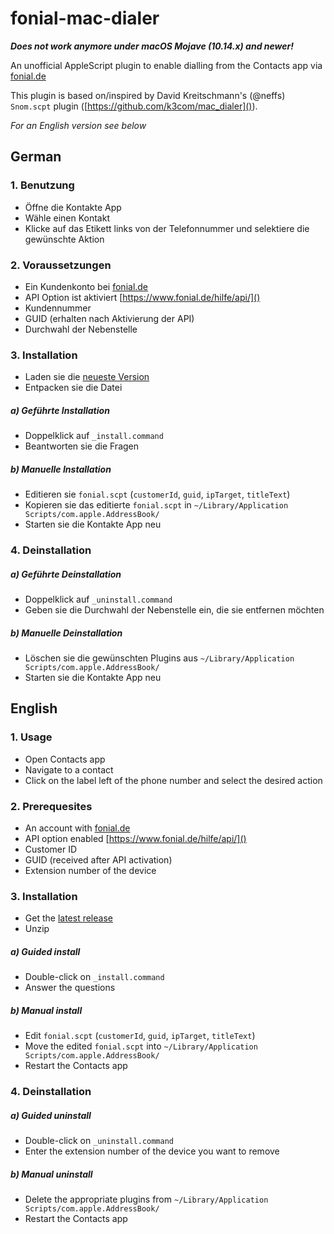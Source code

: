 # fonial-mac-dialer

***Does not work anymore under macOS Mojave (10.14.x) and newer!***

An unofficial AppleScript plugin to enable dialling from the Contacts app via [fonial.de](https://www.fonial.de/)

This plugin is based on/inspired by David Kreitschmann's (@neffs) `Snom.scpt` plugin ([https://github.com/k3com/mac_dialer]()).

*For an English version see below*

## German

### 1. Benutzung

* Öffne die Kontakte App
* Wähle einen Kontakt
* Klicke auf das Etikett links von der Telefonnummer und selektiere die gewünschte Aktion

### 2. Voraussetzungen

* Ein Kundenkonto bei [fonial.de](https://www.fonial.de/)
* API Option ist aktiviert [https://www.fonial.de/hilfe/api/]()
* Kundennummer
* GUID (erhalten nach Aktivierung der API)
* Durchwahl der Nebenstelle

### 3. Installation

* Laden sie die [neueste Version](https://github.com/alexanderharm/fonial-mac-dialer/releases/latest)
* Entpacken sie die Datei

##### a) Geführte Installation

* Doppelklick auf `_install.command`
* Beantworten sie die Fragen

##### b) Manuelle Installation

* Editieren sie `fonial.scpt` (`customerId`, `guid`, `ipTarget`, `titleText`)
* Kopieren sie das editierte `fonial.scpt` in `~/Library/Application Scripts/com.apple.AddressBook/`
* Starten sie die Kontakte App neu

### 4. Deinstallation

##### a) Geführte Deinstallation

* Doppelklick auf `_uninstall.command`
* Geben sie die Durchwahl der Nebenstelle ein, die sie entfernen möchten

##### b) Manuelle Deinstallation

* Löschen sie die gewünschten Plugins aus `~/Library/Application Scripts/com.apple.AddressBook/`
* Starten sie die Kontakte App neu


## English

### 1. Usage

* Open Contacts app
* Navigate to a contact
* Click on the label left of the phone number and select the desired action

### 2. Prerequesites

* An account with [fonial.de](https://www.fonial.de/)
* API option enabled [https://www.fonial.de/hilfe/api/]()
* Customer ID
* GUID (received after API activation)
* Extension number of the device

### 3. Installation

* Get the [latest release](https://github.com/alexanderharm/fonial-mac-dialer/releases/latest)
* Unzip

##### a) Guided install

* Double-click on `_install.command`
* Answer the questions

##### b) Manual install

* Edit `fonial.scpt` (`customerId`, `guid`, `ipTarget`, `titleText`)
* Move the edited `fonial.scpt` into `~/Library/Application Scripts/com.apple.AddressBook/`
* Restart the Contacts app

### 4. Deinstallation

##### a) Guided uninstall

* Double-click on `_uninstall.command`
* Enter the extension number of the device you want to remove

##### b) Manual uninstall

* Delete the appropriate plugins from `~/Library/Application Scripts/com.apple.AddressBook/`
* Restart the Contacts app
